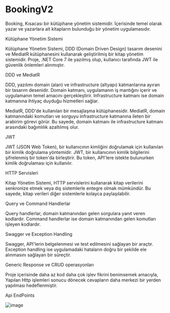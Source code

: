 # BookingV2

Booking, Kısacası bir kütüphane yönetim sistemidir. İçerisinde temel olarak yazar ve yazarlara ait kitapların bulunduğu bir yönetim uygulamasıdır.

Kütüphane Yönetim Sistemi

Kütüphane Yönetim Sistemi, DDD (Domain Driven Design) tasarım desenini ve MediatR kütüphanesini kullanarak geliştirilmiş bir kitap yönetim sistemidir. Proje, .NET Core 7 ile yazılmış olup, kullanıcı tarafında JWT ile güvenlik önlemleri alınmıştır.

DDD ve MediatR

DDD, yazılımı domain (alan) ve infrastructure (altyapı) katmanlarına ayıran bir tasarım desenidir. Domain katmanı, uygulamanın iş mantığını içerir ve uygulamanın temel amacını gerçekleştirir. Infrastructure katmanı ise domain katmanına ihtiyaç duyduğu hizmetleri sağlar.

MediatR, DDD'de kullanılan bir mesajlaşma kütüphanesidir. MediatR, domain katmanındaki komutları ve sorguyu infrastructure katmanına ileten bir arabirim görevi görür. Bu sayede, domain katmanı ile infrastructure katmanı arasındaki bağımlılık azaltılmış olur.

JWT

JWT (JSON Web Token), bir kullanıcının kimliğini doğrulamak için kullanılan bir kimlik doğrulama yöntemidir. JWT, bir kullanıcının kimlik bilgilerini şifrelenmiş bir token'da birleştirir. Bu token, API'lere istekte bulunurken kimlik doğrulaması için kullanılır.

HTTP Servisleri

Kitap Yönetim Sistemi, HTTP servislerini kullanarak kitap verilerini senkronize etmek veya dış sistemlerle entegre olmak mümkündür. Bu sayede, kitap verileri diğer sistemlerle kolayca paylaşılabilir.

Query ve Command Handlerlar

Query handlerlar, domain katmanından gelen sorgulara yanıt veren kodlardır. Command handlerlar ise domain katmanından gelen komutları işleyen kodlardır.

Swagger ve Exception Handling

Swagger, API'lerin belgelenmesi ve test edilmesini sağlayan bir araçtır. Exception handling ise uygulamadaki hataların doğru bir şekilde ele alınmasını sağlayan bir süreçtir.

Generic Response ve CRUD operasyonları

Proje içerisinde daha az kod daha çok işlev fikrini benimsemek amacıyla, Yapılan Http işlemleri sonucu dönecek cevapların daha merkezi bir yerden yapılması hedeflenmiştir.

Api EndPoints

![image](https://github.com/kutluhanozbakan/BookingV2/assets/25898716/89a4634d-e9d3-49ea-92dc-1adb93b0356d)
